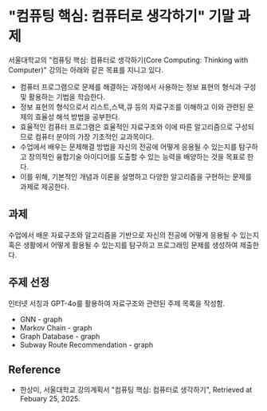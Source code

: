 # "컴퓨팅 핵심: 컴퓨터로 생각하기" 기말 과제
서울대학교의 "컴퓨팅 핵심: 컴퓨터로 생각하기(Core Computing: Thinking with Computer)" 강의는 아래와 같은 목표를 지니고 있다.
- 컴퓨터 프로그램으로 문제를 해결하는 과정에서 사용하는 정보 표현의 형식과 구성 및 활용하는 기법을 학습한다.
- 정보 표현의 형식으로서 리스트,스택,큐 등의 자료구조를 이해하고 이와 관련된 문제의 효율성 해석 방법을 공부한다.
- 효율적인 컴퓨터 프로그램은 효율적인 자료구조와 이에 따른 알고리즘으로 구성되므로 컴퓨터 분야의 가장 기초적인 교과목이다. 
- 수업에서 배우는 문제해결 방법을 자신의 전공에 어떻게 응용될 수 있는지를 탐구하고 창의적인 융합기술 아이디어를 도출할 수 있는 능력을 배양하는 것을 목표로 한다.
- 이를 위해, 기본적인 개념과 이론을 설명하고 다양한 알고리즘을 구현하는 문제를 과제로 제공한다. 

## 과제
수업에서 배운 자료구조와 알고리즘을 기반으로 자신의 전공에 어떻게 응용될 수 있는지 혹은 생활에서 어떻게 활용될 수 있는지를 탐구하고 프로그래밍 문제를 생성하여 제출한다.

## 주제 선정
인터넷 서칭과 GPT-4o를 활용하여 자료구조와 관련된 주제 목록을 작성함.
- GNN - graph
- Markov Chain - graph
- Graph Database - graph
- Subway Route Recommendation - graph

## Reference
- 한상미, 서울대학교 강의계획서 "컴퓨팅 핵심: 컴퓨터로 생각하기", Retrieved at Febuary 25, 2025.
